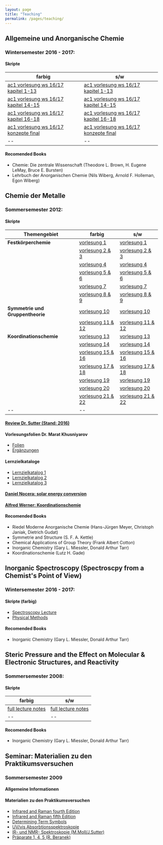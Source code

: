 ```yaml
---
layout: page
title: "Teaching"
permalink: /pages/teaching/
---
```



## Allgemeine und Anorganische Chemie

### Wintersemester 2016 - 2017: 

#### Skripte

| farbig | s/w |
|-----------------|-------------|
| [ac1 vorlesung ws 16/17 kapitel 1-13](https://faubox.rrze.uni-erlangen.de/dl/fiHWuiUBano5t7TXLvcEzPiS/AC1_1617__Chemie_Teil3_13_2_1_bunt.pdf?inline) | [ac1 vorlesung ws 16/17 kapitel 1-13](https://faubox.rrze.uni-erlangen.de/dl/fiUfMtqxBSebxPNJE2omPF3k/AC1_1617__Chemie_Teil3_13_2_1_schwarzweiss.pdf?inline) |
| [ac1 vorlesung ws 16/17 kapitel 14-15](https://faubox.rrze.uni-erlangen.de/dl/fiKHMgUnrXX28Dap4jBncnvU/AC1_1617__Chemie_Teil2_15_14_bunt.pdf?inline) | [ac1 vorlesung ws 16/17 kapitel 14-15](https://faubox.rrze.uni-erlangen.de/dl/fiHWuiUBano5t7TXLvcEzPiS/AC1_1617__Chemie_Teil3_13_2_1_bunt.pdf?inline) |
| [ac1 vorlesung ws 16/17 kapitel 16-18](https://faubox.rrze.uni-erlangen.de/dl/fiY7ry6DpV1yZWmBF6pTMWow/AC1_1617__Chemie_Teil1_18_17_16_v1_bunt.pdf?inline) | [ac1 vorlesung ws 16/17 kapitel 16-18](https://faubox.rrze.uni-erlangen.de/dl/fi7o4bEqSRtU9jAX5eRebE9Z/AC1_1617_Chemie_Teil1_18_17_16_v1_schwarzweiss.pdf?inline) |
| [ac1 vorlesung ws 16/17 konzepte final](https://faubox.rrze.uni-erlangen.de/dl/fiGPzDjjiKMXKEnRWXNCoo4Y/AC1_1617_Konzepte_v1_bunt.pdf?inline) | [ac1 vorlesung ws 16/17 konzepte final](https://faubox.rrze.uni-erlangen.de/dl/fi6rp9NBRtik8JGDQPgh7KuN/AC1_1617__Konzepte_final_schwarzweiss.pdf?inline) |
|--|--|


#### Recomended Books

- Chemie: Die zentrale Wissenschaft (Theodore L. Brown,‎ H. Eugene LeMay,‎ Bruce E. Bursten)
- Lehrbuch der Anorganischen Chemie (Nils Wiberg, Arnold F. Holleman,‎ Egon Wiberg)


## Chemie der Metalle

### Sommersemester 2012: 

#### Skripte

| Themengebiet | farbig | s/w |
|-------------|--------|-----|
|**Festkörperchemie** | [vorlesung 1](https://faubox.rrze.uni-erlangen.de/dl/fiA21guK1cPaALFkuBCXwNme/ChemieDerMetalle_Vorl_1-0_farbig.pdf?inline) | [vorlesung 1](https://faubox.rrze.uni-erlangen.de/dl/fiRx7j5NmCoYpHeUTLBo3mRQ/ChemieDerMetalle_Vorl_1-0_sw.pdf?inline) |
| | [vorlesung 2 & 3](https://faubox.rrze.uni-erlangen.de/dl/fiDCFSGY4Mz3dsPXSmVhqKrY/ChemieDerMetalle_Vorl_2-3_farbig.pdf?inline) | [vorlesung 2 & 3](https://faubox.rrze.uni-erlangen.de/dl/fiAwGkC5a6zAVGPiBVsd83z3/ChemieDerMetalle_Vorl_2-3_sw.pdf?inline) |
| | [vorlesung 4](https://faubox.rrze.uni-erlangen.de/dl/fiD5rCYwA6AFdygPtDA26g3W/ChemieDerMetalle_Vorl_4-0_farbig.pdf?inline) | [vorlesung 4](https://faubox.rrze.uni-erlangen.de/dl/fiRzrYymyitHdLRSkgBZnV8h/ChemieDerMetalle_Vorl_4-0_sw.pdf?inline) |
| | [vorlesung 5 & 6](https://faubox.rrze.uni-erlangen.de/dl/fi9XiZfrrwRknQydZbCdAvZ2/ChemieDerMetalle_Vorl_5-6_farbig.pdf?inline) | [vorlesung 5 & 6](https://faubox.rrze.uni-erlangen.de/dl/fiFw7iuEMQSp5smzzZvVfsSK/ChemieDerMetalle_Vorl_5-6_sw.pdf?inline) |
| | [vorlesung 7](https://faubox.rrze.uni-erlangen.de/dl/fiY8zPCeg9EVqhiwgyS3LBxm/ChemieDerMetalle_Vorl_7-0_farbig.pdf?inline) | [vorlesung 7](https://faubox.rrze.uni-erlangen.de/dl/fiR7rKrXTgrVhwq9e9sVcq2o/ChemieDerMetalle_Vorl_7-0_sw.pdf?inline) |
| | [vorlesung 8 & 9](https://faubox.rrze.uni-erlangen.de/dl/fiVNowvME4GNMWrREFqreevE/ChemieDerMetalle_Vorl_8-9_farbig.pdf?inline) | [vorlesung 8 & 9](https://faubox.rrze.uni-erlangen.de/dl/fiMLkx9g1drCoHHtBQX2QaVn/ChemieDerMetalle_Vorl_8-9_sw.pdf?inline) |
|**Symmetrie und Gruppentheorie** | [vorlesung 10](https://faubox.rrze.uni-erlangen.de/dl/fiVX3d9A5c3GrzthHVbeMTnK/ChemieDerMetalle_Vorl_10-0farbig.pdf?inline) | [vorlesung 10](https://faubox.rrze.uni-erlangen.de/dl/fiF1AVRrcR5F3xPWkfk6NDH2/ChemieDerMetalle_Vorl_10-0_sw.pdf?inline) |
| | [vorlesung 11 & 12](https://faubox.rrze.uni-erlangen.de/dl/fiejfbuiGFAJ4hw2QFENyMP/ChemieDerMetalle_Vorl_11-12_farbig.pdf?inline) | [vorlesung 11 & 12](https://faubox.rrze.uni-erlangen.de/dl/fiBm4jqUt2dCLRK5RFWrFBoz/ChemieDerMetalle_Vorl_11-12_sw.pdf?inline) |
|**Koordinationschemie** | [vorlesung 13](https://faubox.rrze.uni-erlangen.de/dl/fi4CtLM9kmyz5je7i15B8Pmy/ChemieDerMetalle_Vorl_13-0_farbig.pdf?inline) | [vorlesung 13](https://faubox.rrze.uni-erlangen.de/dl/fiR8sSUrP7MRK3eMhwDXsmgN/ChemieDerMetalle_Vorl_13-0_sw.pdf?inline) |
| | [vorlesung 14](https://faubox.rrze.uni-erlangen.de/dl/fiNDyAdoDtR2z3SRx4RL4j5w/ChemieDerMetalle_Vorl_14-0_farbig.pdf?inline) | [vorlesung 14](https://faubox.rrze.uni-erlangen.de/dl/fi4t6aLgNUq7gNM2PFKZeXbs/ChemieDerMetalle_Vorl_14-0_sw.pdf?inline) |
| | [vorlesung 15 & 16](https://faubox.rrze.uni-erlangen.de/dl/fiNbDs4Hc8oAe8taGWqBm96f/ChemieDerMetalle_Vorl_15-16_farbig.pdf?inline) | [vorlesung 15 & 16](https://faubox.rrze.uni-erlangen.de/dl/fiDHF3uUSQqTigWeQ6usUKbG/ChemieDerMetalle_Vorl_15-16_sw.pdf?inline) |
| | [vorlesung 17 & 18](https://faubox.rrze.uni-erlangen.de/dl/fiFCqZQxnbfYLVyiCrjkvWYz/ChemieDerMetalle_Vorl_17-18_farbig.pdf?inline) | [vorlesung 17 & 18](https://faubox.rrze.uni-erlangen.de/dl/fi7b6xQCeaou3cnPkDYy8wmJ/ChemieDerMetalle_Vorl_17-18_sw.pdf?inline) |
| | [vorlesung 19](https://faubox.rrze.uni-erlangen.de/dl/fiYbg5jytJmvknVgWc2WfZ1V/ChemieDerMetalle_Vorl_19-0_farbig.pdf?inline) | [vorlesung 19](https://faubox.rrze.uni-erlangen.de/dl/fi6BSDpri2yst5ZL3YDnKnf8/ChemieDerMetalle_Vorl_19-0_sw.pdf?inline) |
| | [vorlesung 20](https://faubox.rrze.uni-erlangen.de/dl/fiXaSbmkDeaKWAm4BF6ZobWV/ChemieDerMetalle_Vorl_20-0_farbig.pdf?inline) | [vorlesung 20](https://faubox.rrze.uni-erlangen.de/dl/fiL1gUnKy3JCBk7XVkW9rmmP/ChemieDerMetalle_Vorl_20-0_sw.pdf?inline) |
| | [vorlesung 21 & 22](https://faubox.rrze.uni-erlangen.de/dl/fiJ78DtRbDVTZHMTrGWJtQEG/ChemieDerMetalle_Vorl_21-22_farbig.pdf?inline) | [vorlesung 21 & 22](https://faubox.rrze.uni-erlangen.de/dl/fiSaWy2wHfbeWGmVXiskRo2W/ChemieDerMetalle_Vorl_21-22_sw.pdf?inline) |
|--|--|


#### [Review Dr. Sutter (Stand: 2016)](https://faubox.rrze.uni-erlangen.de/dl/fiDELfpy4GfWka7UKZmnFxmG/ChemieDerMetalle_Review_2016.pdf?inline)

#### Vorlesungsfolien Dr. Marat Khusniyarov
- [Folien](https://faubox.rrze.uni-erlangen.de/dl/fiWZKUYVm1QecF3KNZyss1mx/ChemieDerMetalle_Marat_Khusniyarov.pdf?inline)
- [Ergänzungen](https://faubox.rrze.uni-erlangen.de/dl/fiAge3Z71nKmiMKnJS1m8Wqr/ChemieDerMetalle-Marat_Khusniyarov_Ergaenzungen.pdf?inline)

#### Lernzielkataloge
- [Lernzielkatalog 1](https://faubox.rrze.uni-erlangen.de/dl/fiXfK4Fk8DXDu7ywqEkWZK3G/LernzielkatalogCdM.pdf?inline)
- [Lernzielkatalog 2](https://faubox.rrze.uni-erlangen.de/dl/fiMvHUy7sWDyYabfd4GRQ3dN/LernzielkatalogCdM_%281%29.pdf?inline)
- [Lernzielkatalog 3](https://faubox.rrze.uni-erlangen.de/dl/fi7S1imzxdmwV7XAeRTQjdbp/LernzielkatalogCdM_%282%29.pdf?inline)

#### [Daniel Nocera: solar energy conversion](https://faubox.rrze.uni-erlangen.de/dl/fi42L3FJWDbYFCc9Gt2AgYyM/Nocera.pdf?inline)
	
#### [Alfred Werner: Koordinationschemie](https://faubox.rrze.uni-erlangen.de/dl/fiJbYgSHW41KWdbAgzmzqd85/AlfredWerner.pdf?inline)

#### Recomended Books

- Riedel Moderne Anorganische Chemie (Hans-Jürgen Meyer,‎ Christoph Janiak,‎ Dietrich Gudat)
- Symmetrie and Structure (S. F. A. Kettle)
- Chemical Applications of Group Theory (Frank Albert Cotton)
- Inorganic Chemistry (Gary L. Miessler, Donald Arthur Tarr)
- Koordinationschemie (Lutz H. Gade)

## Inorganic Spectroscopy (Spectroscpy from a Chemist's Point of View)

### Wintersemester 2016 - 2017: 

#### Skripte (farbig)

- [Spectroscopy Lecture](https://faubox.rrze.uni-erlangen.de/dl/fiBpbLBPGUSsMeM7efBqHBAX/Spectroscopy_2016_v1.pdf?inline)
- [Physical Methods](https://faubox.rrze.uni-erlangen.de/dl/fiMUrPu2sc6LsSfsryUN9mPM/PhysicalMethods.pdf?inline)

#### Recomended Books

- Inorganic Chemistry (Gary L. Miessler, Donald Arthur Tarr)


##  Steric Pressure and the Effect on Molecular & Electronic Structures, and Reactivity

### Sommersemester 2008: 

#### Skripte 

| farbig | s/w |
|-----------------|-------------|
| [full lecture notes](https://faubox.rrze.uni-erlangen.de/dl/fiPGb9P61Q9NcWGQXUL4Bskw/StericPressureV2_color.pdf?inline) | [full lecture notes](https://faubox.rrze.uni-erlangen.de/dl/fiNUmMJuUyQRoGdtLGzYCQN7/Spectroscopy08_BW.pdf?inline) |
|--|--|

#### Recomended Books

- Inorganic Chemistry (Gary L. Miessler, Donald Arthur Tarr)

## Seminar: Materialien zu den Praktikumsversuchen

### Sommersemester 2009

#### Allgemeine Informationen

#### Materialien zu den Praktikumsversuchen
- [Infrared and Raman fourth Edition](https://faubox.rrze.uni-erlangen.de/dl/fiEbXd5XgVYvFB3YTwC4gfvE/Infraredand_RamanfourthEdition.pdf?inline)
- [Infrared and Raman fifth Edition](https://faubox.rrze.uni-erlangen.de/dl/fiYCUVdhPURQB36aLCbQdGjC/InfrafedandRamanfifthEdition.pdf?inline)
- [Determining Term Symbols](https://faubox.rrze.uni-erlangen.de/dl/fi28WHNE7vBmhfXmeKGbGAQr/SeminarDTS.pdf?inline)
- [UV/vis Absorbtionsspektroskopie](https://faubox.rrze.uni-erlangen.de/dl/fiRwGwagesw1AfihLXpD2GLB/UVvisNIR_Spektroskopie.pdf?inline)
- [IR- und NMR- Spektroskopie (M.Moll/J.Sutter)](https://faubox.rrze.uni-erlangen.de/dl/fiSjtdFXzTfXt3vmYf5KP6uZ/Seminar_IR_und_NMR_Spektroskopie-1.pdf?inline)
- [Präparate 1, 4, 5 (R. Beranek)](https://faubox.rrze.uni-erlangen.de/dl/fiS2ir9eKsgvrxEfbocXn3q5/Seminar_P1_P4_P5_11112009.pdf?inline)



